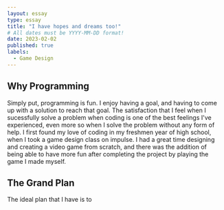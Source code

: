 ```yaml
---
layout: essay
type: essay
title: "I have hopes and dreams too!"
# All dates must be YYYY-MM-DD format!
date: 2023-02-02
published: true
labels:
  - Game Design
---
```


## Why Programming

  Simply put, programming is fun. I enjoy having a goal, and having to come up with a solution to reach that goal. The satisfaction that I feel when I sucessfully solve a problem when coding is one of the best feelings I've experienced, even more so when I solve the problem without any form of help. I first found my love of coding in my freshmen year of high school, when I took a game design class on impulse. I had a great time designing and creating a video game from scratch, and there was the addition of being able to have more fun after completing the project by playing the game I made myself.
  
## The Grand Plan
  
  The ideal plan that I have is to 
